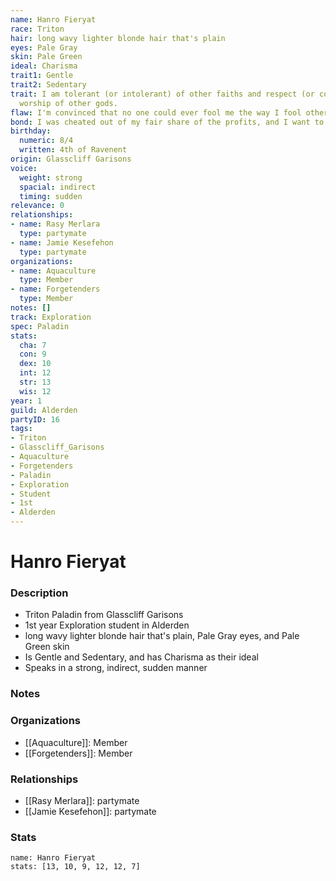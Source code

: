 ```yaml
---
name: Hanro Fieryat
race: Triton
hair: long wavy lighter blonde hair that's plain
eyes: Pale Gray
skin: Pale Green
ideal: Charisma
trait1: Gentle
trait2: Sedentary
trait: I am tolerant (or intolerant) of other faiths and respect (or condemn) the
  worship of other gods.
flaw: I'm convinced that no one could ever fool me the way I fool others.
bond: I was cheated out of my fair share of the profits, and I want to get my due.
birthday:
  numeric: 8/4
  written: 4th of Ravenent
origin: Glasscliff Garisons
voice:
  weight: strong
  spacial: indirect
  timing: sudden
relevance: 0
relationships:
- name: Rasy Merlara
  type: partymate
- name: Jamie Kesefehon
  type: partymate
organizations:
- name: Aquaculture
  type: Member
- name: Forgetenders
  type: Member
notes: []
track: Exploration
spec: Paladin
stats:
  cha: 7
  con: 9
  dex: 10
  int: 12
  str: 13
  wis: 12
year: 1
guild: Alderden
partyID: 16
tags:
- Triton
- Glasscliff_Garisons
- Aquaculture
- Forgetenders
- Paladin
- Exploration
- Student
- 1st
- Alderden
---
```

# Hanro Fieryat
### Description
- Triton Paladin from Glasscliff Garisons
- 1st year Exploration student in Alderden
- long wavy lighter blonde hair that's plain, Pale Gray eyes, and Pale Green skin
- Is Gentle and Sedentary, and has Charisma as their ideal
- Speaks in a strong, indirect, sudden manner

### Notes

### Organizations
- [[Aquaculture]]: Member
- [[Forgetenders]]: Member

### Relationships
- [[Rasy Merlara]]: partymate
- [[Jamie Kesefehon]]: partymate

### Stats
```statblock
name: Hanro Fieryat
stats: [13, 10, 9, 12, 12, 7]
```